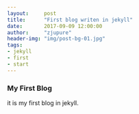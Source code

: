 ```yaml
---
layout:     post
title:      "First blog writen in jekyll"
date:       2017-09-09 12:00:00
author:     "zjupure"
header-img: "img/post-bg-01.jpg"
tags:
- jekyll
- first
- start
---
```


### My First Blog

it is my first blog in jekyll.